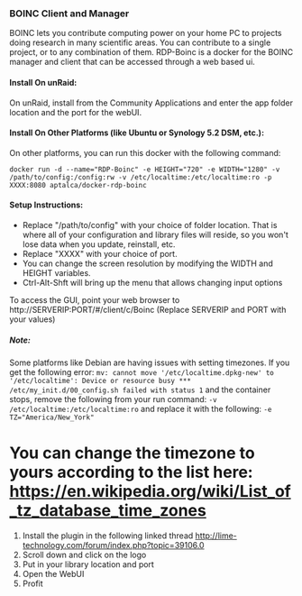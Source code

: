 ### BOINC Client and Manager

BOINC lets you contribute computing power on your home PC to projects doing research in many scientific areas. You can contribute to a single project, or to any combination of them. RDP-Boinc is a docker for the BOINC manager and client that can be accessed through a web based ui.

#### Install On unRaid:

On unRaid, install from the Community Applications and enter the app folder location and the port for the webUI.


#### Install On Other Platforms (like Ubuntu or Synology 5.2 DSM, etc.):

On other platforms, you can run this docker with the following command:

`docker run -d --name="RDP-Boinc" -e HEIGHT="720" -e WIDTH="1280" -v /path/to/config:/config:rw -v /etc/localtime:/etc/localtime:ro -p XXXX:8080 aptalca/docker-rdp-boinc`

#### Setup Instructions:

- Replace "/path/to/config" with your choice of folder location. That is where all of your configuration and library files will reside, so you won't lose data when you update, reinstall, etc.
- Replace "XXXX" with your choice of port.
- You can change the screen resolution by modifying the WIDTH and HEIGHT variables.
- Ctrl-Alt-Shft will bring up the menu that allows changing input options

To access the GUI, point your web browser to http://SERVERIP:PORT/#/client/c/Boinc (Replace SERVERIP and PORT with your values)


##### Note:
Some platforms like Debian are having issues with setting timezones. If you get the following error:
`mv: cannot move '/etc/localtime.dpkg-new' to '/etc/localtime': Device or resource busy
*** /etc/my_init.d/00_config.sh failed with status 1` and the container stops, remove the following from your run command: `-v /etc/localtime:/etc/localtime:ro` and replace it with the following: `-e TZ="America/New_York"`

You can change the timezone to yours according to the list here: https://en.wikipedia.org/wiki/List_of_tz_database_time_zones
=======
1. Install the plugin in the following linked thread http://lime-technology.com/forum/index.php?topic=39106.0 <br />
2. Scroll down and click on the logo <br />
3. Put in your library location and port <br />
4. Open the WebUI <br />
5. Profit
